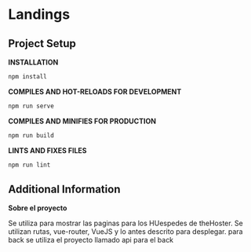 # Landings

## Project Setup

**INSTALLATION**

```bash
npm install
```

**COMPILES AND HOT-RELOADS FOR DEVELOPMENT**
```bash
npm run serve
```

**COMPILES AND MINIFIES FOR PRODUCTION**
```bash
npm run build
```

**LINTS AND FIXES FILES**
```bash
npm run lint
```

## Additional Information

**Sobre el proyecto**

Se utiliza para mostrar las paginas para los HUespedes de theHoster.
Se utilizan rutas, vue-router, VueJS y lo antes descrito para desplegar.
para back se utiliza el proyecto llamado api para el back